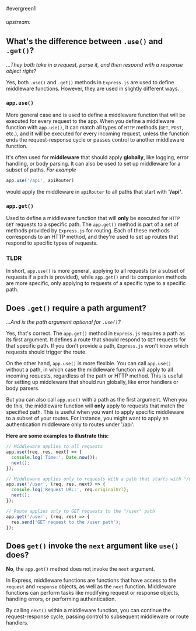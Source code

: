 #evergreen1 
###### upstream: 

## What's the difference between `.use()` and `.get()`? 

*...They both take in a request, parse it, and then respond with a response object right?*

Yes, both `.use()` and `.get()` methods in `Express.js` are used to define middleware functions. However, they are used in slightly different ways. 

### `app.use()`

More general case and is used to define a middleware function that will be executed for every request to the app. When you define a middleware function with `app.use()`, it can match all types of `HTTP` methods (`GET`, `POST`, etc.), and it will be executed for every incoming request, unless the function ends the request-response cycle or passes control to another middleware function.

It's often used for **middleware** that should apply **globally**, like logging, error handling, or body parsing. It can also be used to set up middleware for a subset of paths. *For example*
```js
app.use('/api', apiRouter)
```
would apply the middleware in `apiRouter` to all paths that start with **'/api'**.

### `app.get()` 
Used to define a middleware function that will **only** be executed for `HTTP GET` requests to a specific path. The `app.get()` method is part of a set of methods provided by `Express.js` for routing. Each of these methods corresponds to an HTTP method, and they're used to set up routes that respond to specific types of requests. 

### TLDR

In short, `app.use()` is more general, applying to all requests (or a subset of requests if a path is provided), while `app.get()` and its companion methods are more specific, only applying to requests of a specific type to a specific path.

## Does `.get()` require a path argument? 

*...And is the path argument optional for `.use()`?*

Yes, that's correct. The `app.get()` method in `Express.js` requires a path as its first argument. It defines a route that should respond to `GET` requests for that specific path. If you don't provide a path, `Express.js` won't know which requests should trigger the route.

On the other hand, `app.use()` is more flexible. You can call `app.use()` without a path, in which case the middleware function will apply to all incoming requests, regardless of the path or HTTP method. This is useful for setting up middleware that should run globally, like error handlers or body parsers.

But you can also call `app.use()` with a path as the first argument. When you do this, the middleware function will **only** apply to requests that match the specified path. This is useful when you want to apply specific middleware to a subset of your routes. For instance, you might want to apply an authentication middleware only to routes under '/api'.

**Here are some examples to illustrate this:**

```js
// Middleware applies to all requests
app.use((req, res, next) => {
  console.log('Time:', Date.now());
  next();
});

// Middleware applies only to requests with a path that starts with "/user"
app.use('/user', (req, res, next) => {
  console.log('Request URL:', req.originalUrl);
  next();
});

// Route applies only to GET requests to the "/user" path
app.get('/user', (req, res) => {
  res.send('GET request to the /user path');
});
```


## Does `get()` invoke the `next` argument like `use()` does? 

**No**, the `app.get()` method does not invoke the `next` argument. 

In Express, middleware functions are functions that have access to the `request` and `response` objects, as well as the `next` function. Middleware functions can perform tasks like modifying request or response objects, handling errors, or performing authentication.

By calling `next()` within a middleware function, you can continue the request-response cycle, passing control to subsequent middleware or route handlers.